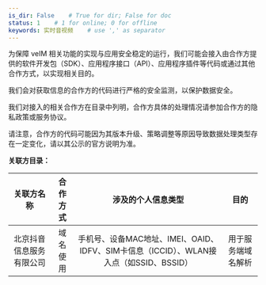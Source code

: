 ```yaml
---
is_dir: False    # True for dir; False for doc
status: 1    # 1 for online; 0 for offline
keywords: 实时音视频    # use ',' as separator
---
```


为保障 veIM 相关功能的实现与应用安全稳定的运行，我们可能会接入由合作方提供的软件开发包（SDK）、应用程序接口（API）、应用程序插件等代码或通过其他合作方式，以实现相关目的。

我们会对获取信息的合作方的代码进行严格的安全监测，以保护数据安全。

我们对接入的相关合作方在目录中列明，合作方具体的处理情况请参加合作方的隐私政策或服务协议。

请注意，合作方的代码可能因为其版本升级、策略调整等原因导致数据处理类型存在一定变化，请以其公示的官方说明为准。

**关联方目录：** 

| **关联方名称** | **合作方式** | **涉及的个人信息类型** | **目的** |
| :-: | :-: | :-: | :-: |
| 北京抖音信息服务有限公司 | 域名使用 | 手机号、设备MAC地址、IMEI、OAID、IDFV、SIM卡信息（ICCID）、WLAN接入点（如SSID、BSSID） | 用于服务端域名解析 |
